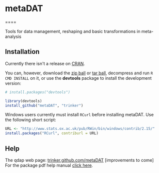 # metaDAT
====

Tools for data management, reshaping and basic transformations in meta-analysis

## Installation

Currently there isn't a release on [CRAN](http://cran.r-project.org/).


You can, however, download the [zip ball](https://github.com/trinker/metaDAT) or [tar ball](https://github.com/trinker/metaDAT), decompress and run `R CMD INSTALL` on it, or use the **devtools** package to install the development version:

```r
# install.packages("devtools")

library(devtools)
install_github("metaDAT", "trinker")
```

Windows users currently must install `RCurl` before installing metaDAT.  Use the following short script:

```r
URL <- "http://www.stats.ox.ac.uk/pub/RWin/bin/windows/contrib/2.15/"
install.packages("RCurl", contriburl = URL)
```

## Help
The qdap web page: [trinker.github.com/metaDAT](http://trinker.github.com/metaDAT/)  [improvements to come]    
For the package pdf help manual [click here](https://dl.dropbox.com/u/61803503/metaDAT.pdf).

